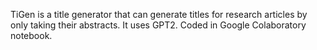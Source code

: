 TiGen is a title generator that can generate titles for research articles by only taking their abstracts. It uses GPT2.
Coded in Google Colaboratory notebook.
